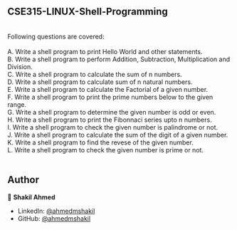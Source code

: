 ## <b>CSE315-LINUX-Shell-Programming</b>

<br>Following questions are covered:<br><br> 
A. Write a shell program to print Hello World and other statements.<br> 
B. Write a shell program to perform Addition, Subtraction, Multiplication and Division.<br>
C. Write a shell program to calculate the sum of n numbers.<br>
D. Write a shell program to calculate sum of n natural numbers.<br>
E. Write a shell program to calculate the Factorial of a given number.<br>
F. Write a shell program to print the prime numbers below to the given range.<br>
G. Write a shell program to determine the given number is odd or even.<br>
H. Write a shell program to print the Fibonnaci series upto n numbers.<br>
I. Write a shell program to check the given number is palindrome or not.<br>
J. Write a shell program to calculate the sum of the digit of a given number.<br>
K. Write a shell program to find the revese of the given number.<br>
L. Write a shell program to check the given number is prime or not.<br><br>


## Author

👤 **Shakil Ahmed**

* LinkedIn: [@ahmedmshakil](https://www.linkedin.com/in/ahmedmshakil/)
* GitHub: [@ahmedmshakil](https://github.com/ahmedmshakil)
